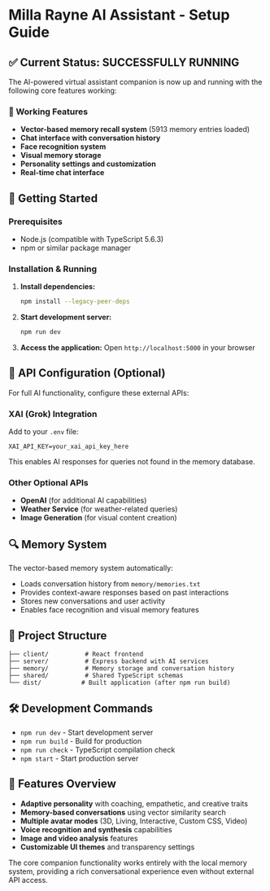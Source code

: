 # Milla Rayne AI Assistant - Setup Guide

## ✅ Current Status: **SUCCESSFULLY RUNNING**

The AI-powered virtual assistant companion is now up and running with the following core features working:

### 🎯 Working Features
- **Vector-based memory recall system** (5913 memory entries loaded)
- **Chat interface with conversation history**
- **Face recognition system**
- **Visual memory storage**
- **Personality settings and customization**
- **Real-time chat interface**

## 🚀 Getting Started

### Prerequisites
- Node.js (compatible with TypeScript 5.6.3)
- npm or similar package manager

### Installation & Running

1. **Install dependencies:**
   ```bash
   npm install --legacy-peer-deps
   ```
   
2. **Start development server:**
   ```bash
   npm run dev
   ```
   
3. **Access the application:**
   Open `http://localhost:5000` in your browser

## 🔧 API Configuration (Optional)

For full AI functionality, configure these external APIs:

### XAI (Grok) Integration
Add to your `.env` file:
```env
XAI_API_KEY=your_xai_api_key_here
```
This enables AI responses for queries not found in the memory database.

### Other Optional APIs
- **OpenAI** (for additional AI capabilities)
- **Weather Service** (for weather-related queries)
- **Image Generation** (for visual content creation)

## 🔍 Memory System

The vector-based memory system automatically:
- Loads conversation history from `memory/memories.txt`
- Provides context-aware responses based on past interactions
- Stores new conversations and user activity
- Enables face recognition and visual memory features

## 📁 Project Structure

```
├── client/          # React frontend
├── server/          # Express backend with AI services
├── memory/          # Memory storage and conversation history
├── shared/          # Shared TypeScript schemas
└── dist/           # Built application (after npm run build)
```

## 🛠 Development Commands

- `npm run dev` - Start development server
- `npm run build` - Build for production  
- `npm run check` - TypeScript compilation check
- `npm start` - Start production server

## 🎨 Features Overview

- **Adaptive personality** with coaching, empathetic, and creative traits
- **Memory-based conversations** using vector similarity search
- **Multiple avatar modes** (3D, Living, Interactive, Custom CSS, Video)
- **Voice recognition and synthesis** capabilities
- **Image and video analysis** features
- **Customizable UI themes** and transparency settings

The core companion functionality works entirely with the local memory system, providing a rich conversational experience even without external API access.